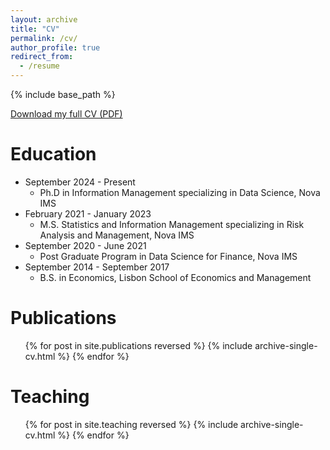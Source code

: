```yaml
---
layout: archive
title: "CV"
permalink: /cv/
author_profile: true
redirect_from:
  - /resume
---
```


{% include base_path %}

[Download my full CV (PDF)](https://raw.githubusercontent.com/BernardoRaimundo/BernardoRaimundo.github.io/master/files/Curriculum%20Vitae.pdf)

Education
======
* September 2024 - Present
  * Ph.D in Information Management specializing in Data Science, Nova IMS
* February 2021 - January 2023
  * M.S. Statistics and Information Management specializing in Risk Analysis and Management, Nova IMS
* September 2020 - June 2021
  * Post Graduate Program in Data Science for Finance, Nova IMS
* September 2014 - September 2017
  * B.S. in Economics, Lisbon School of Economics and Management

<!--  
Work experience
======
* Spring 2024: Academic Pages Collaborator
  * Github University
  * Duties includes: Updates and improvements to template
  * Supervisor: The Users

* Fall 2015: Research Assistant
  * Github University
  * Duties included: Merging pull requests
  * Supervisor: Professor Hub

* Summer 2015: Research Assistant
  * Github University
  * Duties included: Tagging issues
  * Supervisor: Professor Git

Skills
======
* Skill 1
* Skill 2
  * Sub-skill 2.1
  * Sub-skill 2.2
  * Sub-skill 2.3
* Skill 3
-->

Publications
======
  <ul>{% for post in site.publications reversed %}
    {% include archive-single-cv.html %}
  {% endfor %}</ul>

<!--  
Talks
======
  <ul>{% for post in site.talks reversed %}
    {% include archive-single-talk-cv.html  %}
  {% endfor %}</ul>
  
-->

Teaching
======
  <ul>{% for post in site.teaching reversed %}
    {% include archive-single-cv.html %}
  {% endfor %}</ul>
  

<!--    
Service and leadership
======
* Currently signed in to 43 different slack teams

-->

